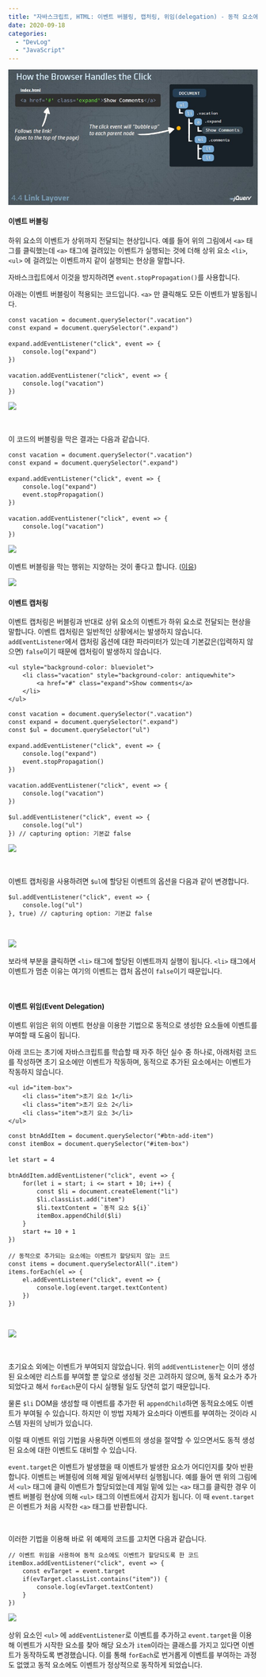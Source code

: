 ```yaml
---
title: "자바스크립트, HTML: 이벤트 버블링, 캡처링, 위임(delegation) - 동적 요소에 이벤트 할당"
date: 2020-09-18
categories: 
  - "DevLog"
  - "JavaScript"
---
```


 ![](/assets/img/wp-content/uploads/2020/09/Cap-2013-08-20-12-01-21-955.jpg)

#### **이벤트 버블링**

하위 요소의 이벤트가 상위까지 전달되는 현상입니다. 예를 들어 위의 그림에서 `<a>` 태그를 클릭했는데 `<a>` 태그에 걸려있는 이벤트가 실행되는 것에 더해 상위 요소 `<li>`, `<ul>` 에 걸려있는 이벤트까지 같이 실행되는 현상을 말합니다.

자바스크립트에서 이것을 방지하려면 `event.stopPropagation()`를 사용합니다.

아래는 이벤트 버블링이 적용되는 코드입니다. `<a>` 만 클릭해도 모든 이벤트가 발동됩니다.

```
const vacation = document.querySelector(".vacation")
const expand = document.querySelector(".expand")

expand.addEventListener("click", event => {
    console.log("expand")
})

vacation.addEventListener("click", event => {
    console.log("vacation")
})
```

 ![](/assets/img/wp-content/uploads/2020/09/스크린샷-2020-09-18-오후-2.09.15.png)

 

이 코드의 버블링을 막은 결과는 다음과 같습니다.

```
const vacation = document.querySelector(".vacation")
const expand = document.querySelector(".expand")

expand.addEventListener("click", event => {
    console.log("expand")
    event.stopPropagation()
})

vacation.addEventListener("click", event => {
    console.log("vacation")
})
```

 ![](/assets/img/wp-content/uploads/2020/09/스크린샷-2020-09-18-오후-2.24.51.png)

이벤트 버블링을 막는 행위는 지양하는 것이 좋다고 합니다. ([이유](https://ko.javascript.info/bubbling-and-capturing))

 ![](/assets/img/wp-content/uploads/2020/09/스크린샷-2020-09-18-오후-2.27.12.png)

#### **이벤트 캡처링**

이벤트 캡처링은 버블링과 반대로 상위 요소의 이벤트가 하위 요소로 전달되는 현상을 말합니다. 이벤트 캡처링은 일반적인 상황에서는 발생하지 않습니다. `addEventListener`에서 캡처링 옵션에 대한 파라미터가 있는데 기본값은(입력하지 않으면) `false`이기 때문에 캡처링이 발생하지 않습니다.

```
<ul style="background-color: blueviolet">
    <li class="vacation" style="background-color: antiquewhite">
        <a href="#" class="expand">Show comments</a>
    </li>
</ul>
```

```
const vacation = document.querySelector(".vacation")
const expand = document.querySelector(".expand")
const $ul = document.querySelector("ul")

expand.addEventListener("click", event => {
    console.log("expand")
    event.stopPropagation()
})

vacation.addEventListener("click", event => {
    console.log("vacation")
})

$ul.addEventListener("click", event => {
    console.log("ul")
}) // capturing option: 기본값 false
```

 ![](/assets/img/wp-content/uploads/2020/09/스크린샷-2020-09-18-오후-2.33.15.png)

 

이벤트 캡처링을 사용하려면 `$ul`에 할당된 이벤트의 옵션을 다음과 같이 변경합니다.

```
$ul.addEventListener("click", event => {
    console.log("ul")
}, true) // capturing option: 기본값 false
```

 

 ![](/assets/img/wp-content/uploads/2020/09/-2020-09-18-오후-2.37.10-e1600407520899.png)

보라색 부분을 클릭하면 `<li>` 태그에 할당된 이벤트까지 실행이 됩니다. `<li>` 태그에서 이벤트가 멈춘 이유는 여기의 이벤트는 캡처 옵션이 `false`이기 때문입니다.

 

#### **이벤트 위임(Event Delegation)** 

이벤트 위임은 위의 이벤트 현상을 이용한 기법으로 동적으로 생성한 요소들에 이벤트를 부여할 때 도움이 됩니다.

아래 코드는 초기에 자바스크립트를 학습할 때 자주 하던 실수 중 하나로, 아래처럼 코드를 작성하면 초기 요소에만 이벤트가 작동하며, 동적으로 추가된 요소에서는 이벤트가 작동하지 않습니다.

```
<ul id="item-box">
    <li class="item">초기 요소 1</li>
    <li class="item">초기 요소 2</li>
    <li class="item">초기 요소 3</li>
</ul>
```

```
const btnAddItem = document.querySelector("#btn-add-item")
const itemBox = document.querySelector("#item-box")

let start = 4

btnAddItem.addEventListener("click", event => {
    for(let i = start; i <= start + 10; i++) {
        const $li = document.createElement("li")
        $li.classList.add("item")
        $li.textContent = `동적 요소 ${i}`
        itemBox.appendChild($li)
    }
    start += 10 + 1
})

// 동적으로 추가되는 요소에는 이벤트가 할당되지 않는 코드
const items = document.querySelectorAll(".item")
items.forEach(el => {
    el.addEventListener("click", event => {
        console.log(event.target.textContent)
    })
})
```

 

 ![](/assets/img/wp-content/uploads/2020/09/스크린샷-2020-09-18-오후-2.59.32.png)

 

초기요소 외에는 이벤트가 부여되지 않았습니다. 위의 `addEventListener`는 이미 생성된 요소에만 리스트를 부여할 뿐 앞으로 생성될 것은 고려하지 않으며, 동적 요소가 추가되었다고 해서 `forEach`문이 다시 실행될 일도 당연히 없기 때문입니다.

물론 `$li` DOM을 생성할 때 이벤트를 추가한 뒤 `appendChild`하면 동적요소에도 이벤트가 부여될 수 있습니다. 하지만 이 방법 자체가 요소마다 이벤트를 부여하는 것이라 시스템 자원의 낭비가 있습니다.

이럴 때 이벤트 위임 기법을 사용하면 이벤트의 생성을 절약할 수 있으면서도 동적 생성된 요소에 대한 이벤트도 대비할 수 있습니다.

`event.target`은 이벤트가 발생했을 때 이벤트가 발생한 요소가 어디인지를 찾아 반환합니다. 이벤트는 버블링에 의해 제일 밑에서부터 실행됩니다. 예를 들어 맨 위의 그림에서 `<ul>` 태그에 클릭 이벤트가 할당되었는데 제일 밑에 있는 `<a>` 태그를 클릭한 경우 이벤트 버블링 현상에 의해 `<ul>` 태그의 이벤트에서 감지가 됩니다. 이 때 `event.target`은 이벤트가 처음 시작한 `<a>` 태그를 반환합니다.

 

이러한 기법을 이용해 바로 위 예제의 코드를 고치면 다음과 같습니다.

```
// 이벤트 위임을 사용하여 동적 요소에도 이벤트가 할당되도록 한 코드
itemBox.addEventListener("click", event => {
    const evTarget = event.target
    if(evTarget.classList.contains("item")) {
        console.log(evTarget.textContent)
    }
})
```

 ![](/assets/img/wp-content/uploads/2020/09/스크린샷-2020-09-18-오후-3.24.21.png)

상위 요소인 `<ul>` 에 `addEventListener`로 이벤트를 추가하고 `event.target`을 이용해 이벤트가 시작한 요소를 찾아 해당 요소가 `item`이라는 클래스를 가지고 있다면 이벤트가 동작하도록 변경했습니다. 이를 통해 `forEach`로 번거롭게 이벤트를 부여하는 과정도 없앴고 동적 요소에도 이벤트가 정상적으로 동작하게 되었습니다.
